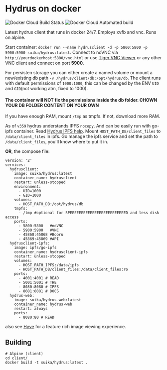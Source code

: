 # Hydrus on docker
![Docker Cloud Build Status](https://img.shields.io/docker/cloud/build/suika/hydrus) ![Docker Cloud Automated build](https://img.shields.io/docker/cloud/automated/suika/hydrus)

Latest hydrus client that runs in docker 24/7. Employs xvfb and vnc. Runs on alpine.

Start container: `docker run --name hydrusclient -d -p 5800:5800 -p 5900:5900 suika/hydrus:latest`.
Connect to noVNC via `http://yourdockerhost:5800/vnc.html` or use [Tiger VNC Viewer](https://bintray.com/tigervnc/stable/download_file?file_path=vncviewer-1.9.0.exe) or any other VNC client and connect on port **5900**.

For persisten storage you can either create a named volume or mount a new/existing db path `-v /hydrus/client/db:/opt/hydrus/db`.
The client runs with default permissions of `1000:1000`, this can be changed by the ENV `UID` and `GID`(not working atm, fixed to 1000).

#### The container will **NOT** fix the permissions inside the db folder. **CHOWN YOUR DB FOLDER CONTENT ON YOUR OWN**

If you have enough RAM, mount `/tmp` as tmpfs. If not, download more RAM.

As of `v359` hydrus understands IPFS `nocopy`. And can be easily run with go-ipfs container.
Read [Hydrus IPFS help](https://hydrusnetwork.github.io/hydrus/help/ipfs.html). Mount `HOST_PATH_DB/client_files` to `/data/client_files` in ipfs. Go manage the ipfs service and set the path to `/data/client_files`, you'll know where to put it in.

**OR**, the compose file:
```
version: '2'
services:
  hydrusclient:
    image: suika/hydrus:latest
    container_name: hydrusclient
    restart: unless-stopped
    environment:
      - UID=1000
      - GID=1000
    volumes:
      - HOST_PATH_DB:/opt/hydrus/db
    tmpfs:
      - /tmp #optional for SPEEEEEEEEEEEEEEEEEEEEEEEEED and less disk access
    ports:
      - 5800:5800   #noVNC
      - 5900:5900   #VNC
      - 45868:45868 #Booru
      - 45869:45869 #API
  hydrusclient-ipfs:
    image: ipfs/go-ipfs
    container_name: hydrusclient-ipfs
    restart: unless-stopped
    volumes:
      - HOST_PATH_IPFS:/data/ipfs
      - HOST_PATH_DB/client_files:/data/client_files:ro
    ports:
      - 4001:4001 # READ
      - 5001:5001 # THE
      - 8080:8080 # IPFS
      - 8081:8081 # DOCS
  hydrus-web:
    image: suika/hydrus-web:latest
    container_name: hydrus-web
    restart: always
    ports:
      - 8080:80 # READ
```
also see [Hyve](https://github.com/mserajnik/hyve/) for a feature rich image viewing experience.

## Building
```
# Alpine (client)
cd client/
docker build -t suika/hydrus:latest .
```
